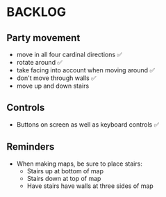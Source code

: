 # BACKLOG

## Party movement

- move in all four cardinal directions ✅
- rotate around ✅
- take facing into account when moving around ✅
- don't move through walls ✅
- move up and down stairs

## Controls

- Buttons on screen as well as keyboard controls ✅

## Reminders

- When making maps, be sure to place stairs:
  - Stairs up at bottom of map
  - Stairs down at top of map
  - Have stairs have walls at three sides of map
